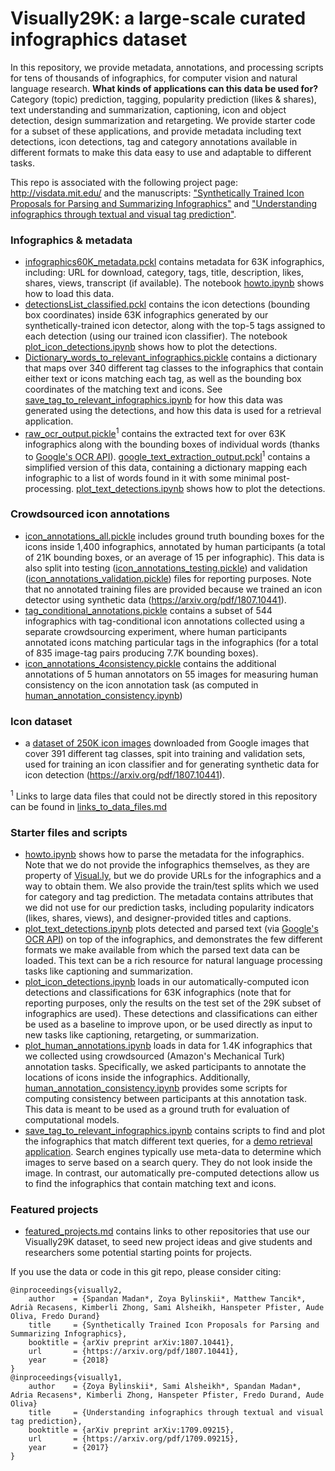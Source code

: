 # Visually29K: a large-scale curated infographics dataset

In this repository, we provide metadata, annotations, and processing scripts for tens of thousands of infographics, for computer vision and natural language research. **What kinds of applications can this data be used for?** Category (topic) prediction, tagging, popularity prediction (likes & shares), text understanding and summarization, captioning, icon and object detection, design summarization and retargeting. We provide starter code for a subset of these applications, and provide metadata including text detections, icon detections, tag and category annotations available in different formats to make this data easy to use and adaptable to different tasks.

This repo is associated with the following project page: http://visdata.mit.edu/ and the manuscripts: ["Synthetically Trained Icon Proposals for Parsing and Summarizing Infographics"](https://arxiv.org/pdf/1807.10441) and ["Understanding infographics through textual and visual tag prediction"](https://arxiv.org/pdf/1709.09215).

### Infographics & metadata ###

* [infographics60K_metadata.pckl](https://github.com/diviz-mit/visuallydata/blob/master/infographics60K_metadata.pckl) contains metadata for 63K infographics, including: URL for download, category, tags, title, description, likes, shares, views, transcript (if available). The notebook [howto.ipynb](https://github.com/cvzoya/visuallydata/blob/master/howto.ipynb) shows how to load this data.
* [detectionsList_classified.pckl](https://github.com/diviz-mit/visuallydata/blob/master/detectionsList_classified.pckl) contains the icon detections (bounding box coordinates) inside 63K infographics generated by our synthetically-trained icon detector, along with the top-5 tags assigned to each detection (using our trained icon classifier). The notebook [plot_icon_detections.ipynb](https://github.com/diviz-mit/visuallydata/blob/master/plot_icon_detections.ipynb) shows how to plot the detections.
* [Dictionary_words_to_relevant_infographics.pickle](https://github.com/diviz-mit/visuallydata/blob/master/Dictionary_words_to_relevant_infographics.pickle) contains a dictionary that maps over 340 different tag classes to the infographics that contain either text or icons matching each tag, as well as the bounding box coordinates of the matching text and icons. See [save_tag_to_relevant_infographics.ipynb](https://github.com/diviz-mit/visuallydata/blob/master/save_tag_to_relevant_infographics.ipynb) for how this data was generated using the detections, and how this data is used for a retrieval application.
* [raw_ocr_output.pickle](https://www.dropbox.com/s/49wwv7xuqr43m9k/raw_ocr_output.pickle?dl=0)<sup>1</sup> contains the extracted text for over 63K infographics along with the bounding boxes of individual words (thanks to [Google's OCR API](https://cloud.google.com/vision/)). [google_text_extraction_output.pckl](https://www.dropbox.com/s/emi1dar3yryytfc/google_text_extraction_output.pckl?dl=0)<sup>1</sup> contains a simplified version of this data, containing a dictionary mapping each infographic to a list of words found in it with some minimal post-processing. [plot_text_detections.ipynb](https://github.com/diviz-mit/visuallydata/blob/master/plot_text_detections.ipynb) shows how to plot the detections.

### Crowdsourced icon annotations ###

* [icon_annotations_all.pickle](https://github.com/diviz-mit/visuallydata/blob/master/icon_annotations_all.pickle) includes ground truth bounding boxes for the icons inside 1,400 infographics, annotated by human participants (a total of 21K bounding boxes, or an average of 15 per infographic). This data is also split into testing ([icon_annotations_testing.pickle](https://github.com/diviz-mit/visuallydata/blob/master/icon_annotations_testing.pickle)) and validation ([icon_annotations_validation.pickle](https://github.com/diviz-mit/visuallydata/blob/master/icon_annotations_validation.pickle)) files for reporting purposes. Note that no annotated training files are provided because we trained an icon detector using synthetic data (https://arxiv.org/pdf/1807.10441). 
* [tag_conditional_annotations.pickle](https://github.com/diviz-mit/visuallydata/blob/master/tag_conditional_annotations.pickle) contains a subset of 544 infographics with tag-conditional icon annotations collected using a separate crowdsourcing experiment, where human participants annotated icons matching particular tags in the infographics (for a total of 835 image-tag pairs producing 7.7K bounding boxes).
* [icon_annotations_4consistency.pickle](https://github.com/diviz-mit/visuallydata/blob/master/icon_annotations_4consistency.pickle) contains the additional annotations of 5 human annotators on 55 images for measuring human consistency on the icon annotation task (as computed in [human_annotation_consistency.ipynb](https://github.com/diviz-mit/visuallydata/blob/master/human_annotation_consistency.ipynb))

### Icon dataset ###

* a [dataset of 250K icon images](https://github.com/diviz-mit/visuallydata/blob/master/links_to_data_files.md) downloaded from Google images that cover 391 different tag classes, spit into training and validation sets, used for training an icon classifier and for generating synthetic data for icon detection (https://arxiv.org/pdf/1807.10441).

<sup>1</sup> Links to large data files that could not be directly stored in this repository can be found in [links_to_data_files.md](links_to_data_files.md)

### Starter files and scripts ###

* [howto.ipynb](https://github.com/cvzoya/visuallydata/blob/master/howto.ipynb) shows how to parse the metadata for the infographics. Note that we do not provide the infographics themselves, as they are property of [Visual.ly](https://visual.ly/view), but we do provide URLs for the infographics and a way to obtain them. We also provide the train/test splits which we used for category and tag prediction. The metadata contains attributes that we did not use for our prediction tasks, including popularity indicators (likes, shares, views), and designer-provided titles and captions. 
* [plot_text_detections.ipynb](https://github.com/diviz-mit/visuallydata/blob/master/plot_text_detections.ipynb) plots detected and parsed text (via [Google's OCR API](https://cloud.google.com/vision/)) on top of the infographics, and demonstrates the few different formats we make available from which the parsed text data can be loaded. This text can be a rich resource for natural language processing tasks like captioning and summarization.
* [plot_icon_detections.ipynb](https://github.com/diviz-mit/visuallydata/blob/master/plot_icon_detections.ipynb) loads in our automatically-computed icon detections and classifications for 63K infographics (note that for reporting purposes, only the results on the test set of the 29K subset of infographics are used). These detections and classifications can either be used as a baseline to improve upon, or be used directly as input to new tasks like captioning, retargeting, or summarization.
* [plot_human_annotations.ipynb](https://github.com/diviz-mit/visuallydata/blob/master/plot_human_annotations.ipynb) loads in data for 1.4K infographics that we collected using crowdsourced (Amazon's Mechanical Turk) annotation tasks. Specifically, we asked participants to annotate the locations of icons inside the infographics. Additionally, [human_annotation_consistency.ipynb](https://github.com/diviz-mit/visuallydata/blob/master/human_annotation_consistency.ipynb) provides some scripts for computing consistency between participants at this annotation task. This data is meant to be used as a ground truth for evaluation of computational models.
* [save_tag_to_relevant_infographics.ipynb](https://github.com/diviz-mit/visuallydata/blob/master/save_tag_to_relevant_infographics.ipynb) contains scripts to find and plot the infographics that match different text queries, for a [demo retrieval application](http://visdata.mit.edu/explore.html). Search engines typically use meta-data to determine which images to serve based on a search query. They do not look inside the image. In contrast, our automatically pre-computed detections allow us to find the infographics that contain matching text and icons.

### Featured projects ###

* [featured_projects.md](https://github.com/diviz-mit/visuallydata/blob/master/featured_projects.md) contains links to other repositories that use our Visually29K dataset, to seed new project ideas and give students and researchers some potential starting points for projects. 

If you use the data or code in this git repo, please consider citing:
``` 
@inproceedings{visually2,
    author    = {Spandan Madan*, Zoya Bylinskii*, Matthew Tancik*, Adrià Recasens, Kimberli Zhong, Sami Alsheikh, Hanspeter Pfister, Aude Oliva, Fredo Durand}
    title     = {Synthetically Trained Icon Proposals for Parsing and Summarizing Infographics},
    booktitle = {arXiv preprint arXiv:1807.10441},
    url       = {https://arxiv.org/pdf/1807.10441},
    year      = {2018}
}
@inproceedings{visually1,
    author    = {Zoya Bylinskii*, Sami Alsheikh*, Spandan Madan*, Adria Recasens*, Kimberli Zhong, Hanspeter Pfister, Fredo Durand, Aude Oliva}
    title     = {Understanding infographics through textual and visual tag prediction},
    booktitle = {arXiv preprint arXiv:1709.09215},
    url       = {https://arxiv.org/pdf/1709.09215},
    year      = {2017}
}
```


